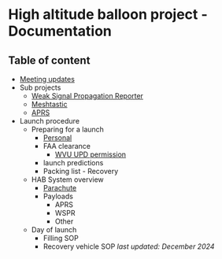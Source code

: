 # High altitude balloon project - Documentation

## Table of content

- [Meeting updates](./Meeting_updates)
- Sub projects
	- [Weak Signal Propagation Reporter](WSPR/Readme.md)
	- [Meshtastic]()
	- [APRS]()
- Launch procedure
    - Preparing for a launch
		- [Personal](Tutorials/Launch%20planning.md)
		- FAA clearance
			- [WVU UPD permission](other/ARC%20HAB%20-%20WVU-PD-6%20application.md)
		- launch predictions
		- Packing list - Recovery
	- HAB System overview
		- [Parachute](other/Parachute)
		- Payloads
			- APRS
			- WSPR
			- Other
	- Day of launch
		- Filling SOP
		- Recovery vehicle SOP
*last updated: December 2024*